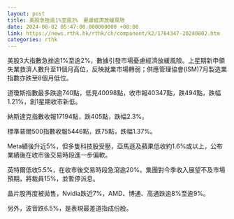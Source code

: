 ```yaml
---
layout: post
title: 美股急挫逾1%至逾2%　憂慮經濟放緩風險
date: 2024-08-02 05:47:00.000000000 +08:00
link: https://news.rthk.hk/rthk/ch/component/k2/1764347-20240802.htm
categories: rthk
---
```


美股3大指數急挫逾1%至逾2%，數據引發市場憂慮經濟放緩風險。上星期新申領失業救濟人數升至11個月高位，反映就業市場轉弱；供應管理協會(ISM)7月製造業指數亦跌至8個月低位。

道瓊斯指數最多跌逾740點，低見40098點，收市報40347點，跌494點，跌幅1.21%，創1星期收市新低。

納斯達克指數收報17194點，跌405點，跌幅2.3%。

標準普爾500指數收報5446點，跌75點，跌幅1.37%。

Meta績後升近5%，但多隻科技股受壓，亞馬遜及蘋果低收約1.6%或以上，公布業績後在收市後交易時段進一步偏軟。

英特爾低收5.5%，在收市後交易時段急瀉逾20%。集團對今季收入展望不及市場預期，將裁員15%，並暫停派息。

晶片股再度被拋售，Nvidia跌近7%，AMD、博通、高通跌逾8%至逾9%。

另外，波音跌6.5%，是表現最差道指成份股。

